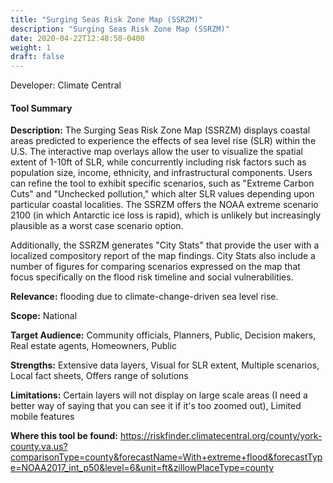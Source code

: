 ```yaml
---
title: "Surging Seas Risk Zone Map (SSRZM)"
description: "Surging Seas Risk Zone Map (SSRZM)"
date: 2020-04-22T12:48:50-0400
weight: 1
draft: false
---
```

Developer: Climate Central

#### Tool Summary
**Description:** The Surging Seas Risk Zone Map (SSRZM) displays coastal areas predicted to experience the effects of sea level rise (SLR) within the U.S. The interactive map overlays allow the user to visualize the spatial extent of 1-10ft of SLR, while concurrently including risk factors such as population size, income, ethnicity, and infrastructural components. Users can refine the tool to exhibit specific scenarios, such as "Extreme Carbon Cuts" and "Unchecked pollution," which alter SLR values depending upon particular coastal localities. The SSRZM offers the NOAA extreme scenario 2100 (in which Antarctic ice loss is rapid), which is unlikely but increasingly plausible as a worst case scenario option.

Additionally, the SSRZM generates "City Stats" that provide the user with a localized compository report of the map findings. City Stats also include a number of figures for comparing scenarios expressed on the map that focus specifically on the flood risk timeline and social vulnerabilities.

**Relevance:** flooding due to climate-change-driven sea level rise.

**Scope:** National

**Target Audience:** Community officials, Planners, Public, Decision makers, Real estate agents, Homeowners, Public

**Strengths:** Extensive data layers, Visual for SLR extent, Multiple scenarios, Local fact sheets, Offers range of solutions

**Limitations:** Certain layers will not display on large scale areas (I need a better way of saying that you can see it if it's too zoomed out), Limited mobile features

**Where this tool be found:** https://riskfinder.climatecentral.org/county/york-county.va.us?comparisonType=county&forecastName=With+extreme+flood&forecastType=NOAA2017_int_p50&level=6&unit=ft&zillowPlaceType=county

